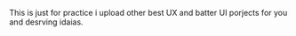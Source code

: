 This is just for practice i upload other best UX and batter UI porjects for you and desrving idaias.
